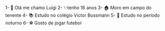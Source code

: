 1- 👋 Olá me chamo Luigi
2- ✨tenho 16 anos
3- 🏠 Moro em campo do tenente
4- 📚 Estudo no colégio Victor Bussmann
5- 🌃 Estudo no período noturno
6- ⚽️ Gosto de jogar futebol
